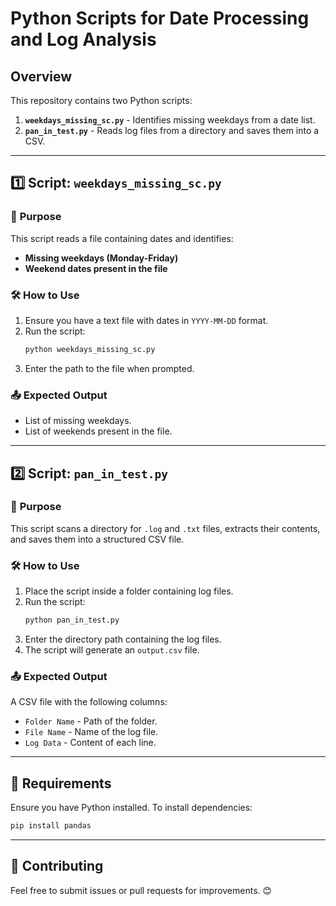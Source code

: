 # Python Scripts for Date Processing and Log Analysis

## Overview
This repository contains two Python scripts:

1. **`weekdays_missing_sc.py`** - Identifies missing weekdays from a date list.
2. **`pan_in_test.py`** - Reads log files from a directory and saves them into a CSV.

---

## 1️⃣ Script: `weekdays_missing_sc.py`
### 📌 **Purpose**
This script reads a file containing dates and identifies:
- **Missing weekdays (Monday-Friday)**
- **Weekend dates present in the file**

### 🛠 **How to Use**
1. Ensure you have a text file with dates in `YYYY-MM-DD` format.
2. Run the script:
   ```bash
   python weekdays_missing_sc.py
   ```
3. Enter the path to the file when prompted.

### 📤 **Expected Output**
- List of missing weekdays.
- List of weekends present in the file.

---

## 2️⃣ Script: `pan_in_test.py`
### 📌 **Purpose**
This script scans a directory for `.log` and `.txt` files, extracts their contents, and saves them into a structured CSV file.

### 🛠 **How to Use**
1. Place the script inside a folder containing log files.
2. Run the script:
   ```bash
   python pan_in_test.py
   ```
3. Enter the directory path containing the log files.
4. The script will generate an `output.csv` file.

### 📤 **Expected Output**
A CSV file with the following columns:
- `Folder Name` - Path of the folder.
- `File Name` - Name of the log file.
- `Log Data` - Content of each line.

---

## 📌 **Requirements**
Ensure you have Python installed. To install dependencies:
```bash
pip install pandas
```

---

## 📌 **Contributing**
Feel free to submit issues or pull requests for improvements. 😊

